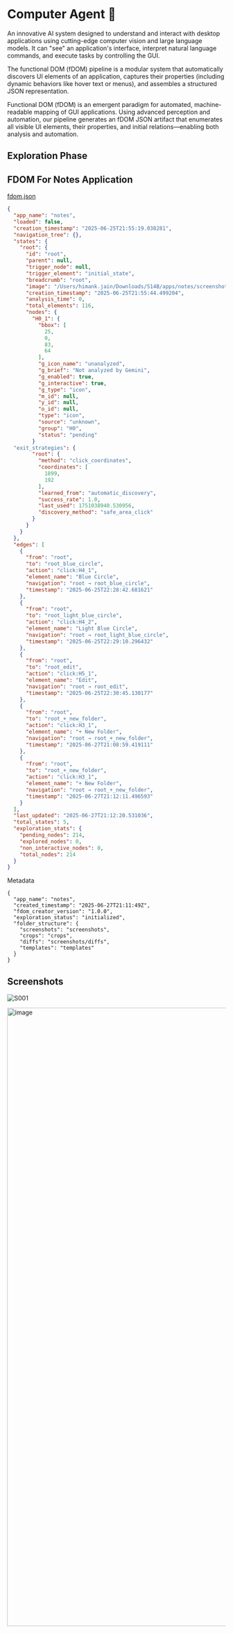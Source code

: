 # Computer Agent 🤖

An innovative AI system designed to understand and interact with desktop applications using cutting-edge computer vision and large language models. It can "see" an application's interface, interpret natural language commands, and execute tasks by controlling the GUI.

The functional DOM (fDOM) pipeline is a modular system that automatically discovers UI elements of an application, captures their properties (including dynamic behaviors like hover text or menus), and assembles a structured JSON representation.

Functional DOM (fDOM) is an emergent paradigm for automated, machine-readable mapping of GUI applications. Using advanced perception and automation, our pipeline generates an fDOM JSON artifact that enumerates all visible UI elements, their properties, and initial relations—enabling both analysis and automation. 

## Exploration Phase


## FDOM For Notes Application

[fdom.json]()
```json
{
  "app_name": "notes",
  "loaded": false,
  "creation_timestamp": "2025-06-25T21:55:19.038281",
  "navigation_tree": {},
  "states": {
    "root": {
      "id": "root",
      "parent": null,
      "trigger_node": null,
      "trigger_element": "initial_state",
      "breadcrumb": "root",
      "image": "/Users/himank.jain/Downloads/S14B/apps/notes/screenshots/S001.png",
      "creation_timestamp": "2025-06-25T21:55:44.499204",
      "analysis_time": 0,
      "total_elements": 116,
      "nodes": {
        "H0_1": {
          "bbox": [
            25,
            0,
            83,
            64
          ],
          "g_icon_name": "unanalyzed",
          "g_brief": "Not analyzed by Gemini",
          "g_enabled": true,
          "g_interactive": true,
          "g_type": "icon",
          "m_id": null,
          "y_id": null,
          "o_id": null,
          "type": "icon",
          "source": "unknown",
          "group": "H0",
          "status": "pending"
        }
  "exit_strategies": {
        "root": {
          "method": "click_coordinates",
          "coordinates": [
            1899,
            192
          ],
          "learned_from": "automatic_discovery",
          "success_rate": 1.0,
          "last_used": 1751038940.530956,
          "discovery_method": "safe_area_click"
        }
      }
    }
  },
  "edges": [
    {
      "from": "root",
      "to": "root_blue_circle",
      "action": "click:H4_1",
      "element_name": "Blue Circle",
      "navigation": "root → root_blue_circle",
      "timestamp": "2025-06-25T22:28:42.681621"
    },
    {
      "from": "root",
      "to": "root_light_blue_circle",
      "action": "click:H4_2",
      "element_name": "Light Blue Circle",
      "navigation": "root → root_light_blue_circle",
      "timestamp": "2025-06-25T22:29:10.296432"
    },
    {
      "from": "root",
      "to": "root_edit",
      "action": "click:H5_1",
      "element_name": "Edit",
      "navigation": "root → root_edit",
      "timestamp": "2025-06-25T22:30:45.130177"
    },
    {
      "from": "root",
      "to": "root_+_new_folder",
      "action": "click:H3_1",
      "element_name": "+ New Folder",
      "navigation": "root → root_+_new_folder",
      "timestamp": "2025-06-27T21:08:59.419111"
    },
    {
      "from": "root",
      "to": "root_+_new_folder",
      "action": "click:H3_1",
      "element_name": "+ New Folder",
      "navigation": "root → root_+_new_folder",
      "timestamp": "2025-06-27T21:12:11.496593"
    }
  ],
  "last_updated": "2025-06-27T21:12:20.531036",
  "total_states": 5,
  "exploration_stats": {
    "pending_nodes": 214,
    "explored_nodes": 0,
    "non_interactive_nodes": 0,
    "total_nodes": 214
  }
}
```

Metadata
```
{
  "app_name": "notes",
  "created_timestamp": "2025-06-27T21:11:49Z",
  "fdom_creator_version": "1.0.0",
  "exploration_status": "initialized",
  "folder_structure": {
    "screenshots": "screenshots",
    "crops": "crops",
    "diffs": "screenshots/diffs",
    "templates": "templates"
  }
}

```
## Screenshots

![S001](https://github.com/user-attachments/assets/86144769-ba97-4488-8dea-93e6047ce249)

<img width="1425" alt="image" src="https://github.com/user-attachments/assets/45963ecb-1e07-4a8c-adff-bd32cee2a624" />

